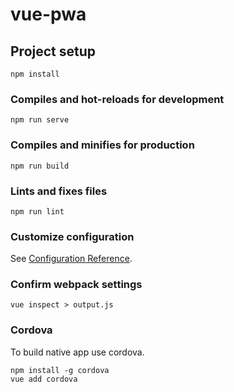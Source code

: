 # vue-pwa

## Project setup

```
npm install
```

### Compiles and hot-reloads for development

```
npm run serve
```

### Compiles and minifies for production

```
npm run build
```

### Lints and fixes files

```
npm run lint
```

### Customize configuration

See [Configuration Reference](https://cli.vuejs.org/config/).

### Confirm webpack settings

```
vue inspect > output.js
```

### Cordova

To build native app use cordova.

```
npm install -g cordova
vue add cordova
```
